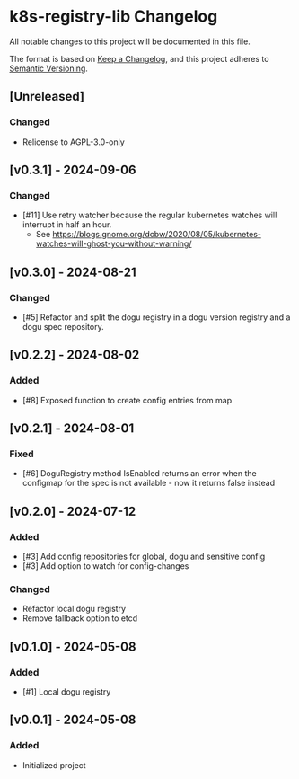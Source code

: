 # k8s-registry-lib Changelog
All notable changes to this project will be documented in this file.

The format is based on [Keep a Changelog](https://keepachangelog.com/en/1.0.0/),
and this project adheres to [Semantic Versioning](https://semver.org/spec/v2.0.0.html).

## [Unreleased]
### Changed
- Relicense to AGPL-3.0-only

## [v0.3.1] - 2024-09-06
### Changed
- [#11] Use retry watcher because the regular kubernetes watches will interrupt in half an hour.
  - See https://blogs.gnome.org/dcbw/2020/08/05/kubernetes-watches-will-ghost-you-without-warning/

## [v0.3.0] - 2024-08-21
### Changed
- [#5] Refactor and split the dogu registry in a dogu version registry and a dogu spec repository.

## [v0.2.2] - 2024-08-02
### Added
- [#8] Exposed function to create config entries from map

## [v0.2.1] - 2024-08-01
### Fixed
- [#6] DoguRegistry method IsEnabled returns an error when the configmap for the spec is not available - now it returns false instead

## [v0.2.0] - 2024-07-12
### Added
- [#3] Add config repositories for global, dogu and sensitive config
- [#3] Add option to watch for config-changes

### Changed
- Refactor local dogu registry 
- Remove fallback option to etcd

## [v0.1.0] - 2024-05-08
### Added
- [#1] Local dogu registry

## [v0.0.1] - 2024-05-08
### Added
- Initialized project

